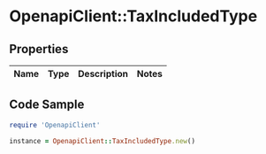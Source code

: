 # OpenapiClient::TaxIncludedType

## Properties

Name | Type | Description | Notes
------------ | ------------- | ------------- | -------------

## Code Sample

```ruby
require 'OpenapiClient'

instance = OpenapiClient::TaxIncludedType.new()
```


